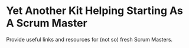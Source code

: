 # Yet Another Kit Helping Starting As A Scrum Master

Provide useful links and resources for (not so) fresh Scrum Masters.

